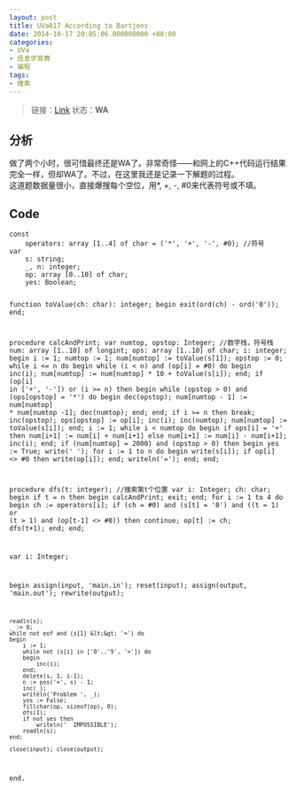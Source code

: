 ```yaml
---
layout: post
title: UVa817 According to Bartjens
date: 2014-10-17 20:05:06.000000000 +08:00
categories:
- UVa
- 信息学竞赛
- 编程
tags:
- 搜索
---
```

<blockquote>
<p>链接：<a href="http://uva.onlinejudge.org/index.php?option=com_onlinejudge&amp;Itemid=8&amp;page=show_problem&amp;category=10&amp;problem=758&amp;mosmsg=Submission%20received%20with%20ID%2014367065">Link</a> 状态：<strong>WA</strong></p>
</blockquote>
<h2><strong>分析</strong></h2>
<p>做了两个小时，很可惜最终还是WA了。非常奇怪——和网上的C++代码运行结果完全一样，但却WA了。不过，在这里我还是记录一下解题的过程。<br />
这道题数据量很小，直接爆搜每个空位，用*, +, -, #0来代表符号或不填。</p>
<h2><strong>Code</strong></h2>
<pre><code>const
    operators: array [1..4] of char = ('*', '+', '-', #0); //符号
var
    s: string;
    _, n: integer;
    op: array [0..10] of char;
    yes: Boolean;

function toValue(ch: char): integer;
begin
    exit(ord(ch) - ord('0'));
end;

procedure calcAndPrint; 
var
    numtop, opstop: Integer;  //数字栈，符号栈
    num: array [1..10] of longint;
    ops: array [1..10] of char;
    i: integer;
begin
    i := 1;
    numtop := 1;
    num[numtop] := toValue(s[1]);
    opstop := 0;
    while i &lt;= n do
    begin
        while (i &lt; n) and (op[i] = #0) do
        begin
            inc(i);
            num[numtop] := num[numtop] * 10 + toValue(s[i]);
        end;
        if (op[i] in ['+', '-']) or (i &gt;= n) then
        begin
            while (opstop &gt; 0) and (ops[opstop] = '*') do
            begin
                dec(opstop);
                num[numtop - 1] := num[numtop] * num[numtop -1];
                dec(numtop);
            end;
        end;
        if i &gt;= n then break;
        inc(opstop);
        ops[opstop] := op[i];
        inc(i);
        inc(numtop);
        num[numtop] := toValue(s[i]);
    end;
    i := 1;
    while i &lt; numtop do
    begin
        if ops[i] = '+' then
            num[i+1] := num[i] + num[i+1]
        else
            num[i+1] := num[i] - num[i+1];
        inc(i);
    end;
    if (num[numtop] = 2000) and (opstop &gt; 0) then
    begin
        yes := True;
        write('  ');
        for i := 1 to n do
        begin
            write(s[i]);
            if op[i] &lt;&gt; #0  then
                write(op[i]);
        end;
        writeln('=');
    end;
end;

procedure dfs(t: integer); //搜索第t个位置
var
    i: Integer;
    ch: char;
begin
    if t = n then
    begin
        calcAndPrint;
        exit;
    end;
    for i := 1 to 4 do
    begin
        ch := operators[i];
        if (ch = #0) and (s[t] = '0') and ((t = 1) or (t &gt; 1) and (op[t-1] &lt;&gt; #0)) then continue;
        op[t] := ch;
        dfs(t+1);
    end;
end;

var
    i: Integer;

begin
    assign(input, 'main.in'); reset(input);
    assign(output, 'main.out'); rewrite(output);

    readln(s);
    _ := 0;
    while not eof and (s[1] &lt;&gt; '=') do
    begin
        i := 1;
        while not (s[i] in ['0'..'9', '=']) do
        begin
            inc(i);
        end;
        delete(s, 1, i-1);
        n := pos('=', s) - 1;
        inc(_);
        writeln('Problem ', _);
        yes := False;
        fillchar(op, sizeof(op), 0);
        dfs(1);
        if not yes then
            writeln('  IMPOSSIBLE');
        readln(s);
    end;

    close(input); close(output);
end.
</code></pre>
